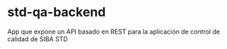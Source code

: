 # std-qa-backend
App que expone un API basado en REST para la aplicación de control de calidad de SIBA STD
